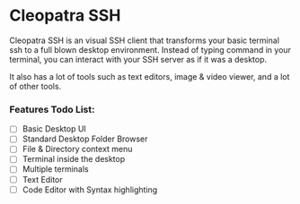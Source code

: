 # Cleopatra SSH
Cleopatra SSH is an visual SSH client that transforms your basic terminal ssh to a full blown desktop environment.
Instead of typing command in your terminal, you can interact with your SSH server as if it was a desktop.

It also has a lot of tools such as text editors, image & video viewer, and a lot of other tools.

### Features Todo List:
- [ ] Basic Desktop UI
- [ ] Standard Desktop Folder Browser
- [ ] File & Directory context menu
- [ ] Terminal inside the desktop
- [ ] Multiple terminals
- [ ] Text Editor
- [ ] Code Editor with Syntax highlighting

